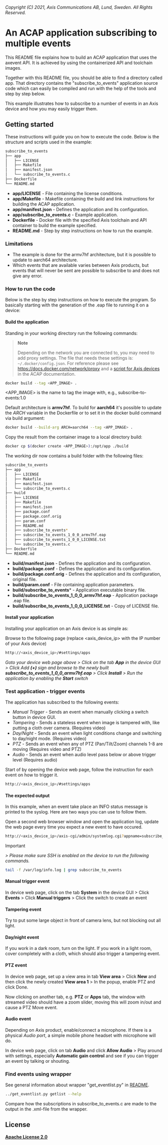 *Copyright (C) 2021, Axis Communications AB, Lund, Sweden. All Rights Reserved.*

# An ACAP application subscribing to multiple events

This README file explains how to build an ACAP application that uses the axevent API. It is achieved by using the containerized API and toolchain images.

Together with this README file, you should be able to find a directory called app. That directory contains the "subscribe_to_events" application source code which can easily
be compiled and run with the help of the tools and step by step below.

This example illustrates how to subscribe to a number of events in an Axis device and how you may easily trigger them.

## Getting started

These instructions will guide you on how to execute the code. Below is the structure and scripts used in the example:

```sh
subscribe_to_events
├── app
│   ├── LICENSE
│   ├── Makefile
│   ├── manifest.json
│   └── subscribe_to_events.c
├── Dockerfile
└── README.md
```

- **app/LICENSE** - File containing the license conditions.
- **app/Makefile** - Makefile containing the build and link instructions for building the ACAP application.
- **app/manifest.json** - Defines the application and its configuration.
- **app/subscribe_to_events.c** - Example application.
- **Dockerfile** - Docker file with the specified Axis toolchain and API container to build the example specified.
- **README.md** - Step by step instructions on how to run the example.

### Limitations

- The example is done for the armv7hf architecture, but it is possible to update to aarch64 architecture.
- Which events that are available varies between Axis products, but events that will never be sent are possible to subscribe to and does not give any error.

### How to run the code

Below is the step by step instructions on how to execute the program. So basically starting with the generation of the .eap file to running it on a device:

#### Build the application

Standing in your working directory run the following commands:

> **Note**
>
> Depending on the network you are connected to, you may need to add proxy settings.
> The file that needs these settings is: `~/.docker/config.json`. For reference please see
> https://docs.docker.com/network/proxy and a
> [script for Axis devices](https://help.axis.com/acap-3-developer-guide#configure-network-proxy-settings) in the ACAP documentation.

```sh
docker build --tag <APP_IMAGE> .
```

<APP_IMAGE> is the name to tag the image with, e.g., subscribe-to-events:1.0

Default architecture is **armv7hf**. To build for **aarch64** it's possible to
update the *ARCH* variable in the Dockerfile or to set it in the docker build
command via build argument:

```sh
docker build --build-arg ARCH=aarch64 --tag <APP_IMAGE> .
```

Copy the result from the container image to a local directory build:

```sh
docker cp $(docker create <APP_IMAGE>):/opt/app ./build
```

The working dir now contains a build folder with the following files:

```sh
subscribe_to_events
├── app
│   ├── LICENSE
│   ├── Makefile
│   ├── manifest.json
│   └── subscribe_to_events.c
├── build
│   ├── LICENSE
│   ├── Makefile
│   ├── manifest.json
│   ├── package.conf
│   ├── package.conf.orig
│   ├── param.conf
│   ├── README.md
│   ├── subscribe_to_events*
│   ├── subscribe_to_events_1_0_0_armv7hf.eap
│   ├── subscribe_to_events_1_0_0_LICENSE.txt
│   └── subscribe_to_events.c
├── Dockerfile
└── README.md
```

- **build/manifest.json** - Defines the application and its configuration.
- **build/package.conf** - Defines the application and its configuration.
- **build/package.conf.orig** - Defines the application and its configuration, original file.
- **build/param.conf** - File containing application parameters.
- **build/subscribe_to_events*** - Application executable binary file.
- **build/subscribe_to_events_1_0_0_armv7hf.eap** - Application package .eap file.
- **build/subscribe_to_events_1_0_0_LICENSE.txt** - Copy of LICENSE file.

#### Install your application

Installing your application on an Axis device is as simple as:

Browse to the following page (replace <axis_device_ip> with the IP number of your Axis device)

```sh
http://<axis_device_ip>/#settings/apps
```

*Goto your device web page above > Click on the tab **App** in the device GUI > Click Add **(+)** sign and browse to
the newly built **subscribe_to_events_1_0_0_armv7hf.eap** > Click **Install** > Run the application by enabling the **Start** switch*

### Test application - trigger events

The application has subscribed to the following events:

- *Manual Trigger* - Sends an event when manually clicking a switch button in device GUI.
- *Tampering* - Sends a stateless event when image is tampered with, like putting a cloth over camera. (Requires video)
- *Day/Night* - Sends an event when light conditions change and switching to day/night mode. (Requires video)
- *PTZ* - Sends an event when any of PTZ (Pan/Tilt/Zoom) channels 1-8 are moving (Requires video and PTZ)
- *Audio* - Sends an event when audio level pass below or above trigger level (Requires audio)

Start of by opening the device web page, follow the instruction for each event on how to trigger it.

```sh
http://<axis_device_ip>/#settings/apps
```

#### The expected output

In this example, when an event take place an INFO status message is printed to the syslog. Here are two ways you can use to follow them.

Open a second web browser window and open the application log, update the web page every time you expect a new event to have occured.

```sh
http://<axis_device_ip>/axis-cgi/admin/systemlog.cgi?appname=subscribe_to_events
```

>[!IMPORTANT]
*> Please make sure SSH is enabled on the device to run the following commands.*

```sh
tail -f /var/log/info.log | grep subscribe_to_events
```

#### Manual trigger event

In device web page, click on the tab **System** in the device GUI > Click **Events** > Click **Manual triggers** > Click the switch to create an event

#### Tampering event

Try to put some large object in front of camera lens, but not blocking out all light.

#### Day/night event

If you work in a dark room, turn on the light. If you work in a light room, cover completely with a cloth, which should also trigger a tampering event.

#### PTZ event

In device web page, set up a view area in tab **View area** >  Click **New** and then click the newly created **View area 1** > In the popup, enable PTZ and click Done.

Now clicking on another tab, e.g. **PTZ** or **Apps** tab, the window with streamed video should have a zoom slider, moving this will zoom in/out and cause a PTZ Move event.

#### Audio event

Depending on Axis product, enable/connect a microphone. If there is a physical *Audio port*, a simple mobile phone headset with microphone will do.

In device web page, click on tab **Audio** and click **Allow Audio** > Play around with settings, especially **Automatic gain control** and see if you can trigger an event by talking or shouting.

### Find events using wrapper

See general information about wrapper "get_eventlist.py" in [README](../README.md).

```sh
../get_eventlist.py getlist --help
```

Compare how the subscriptions in subscribe_to_events.c are made to the output in the .xml-file from the wrapper.

## License

**[Apache License 2.0](../../LICENSE)**
